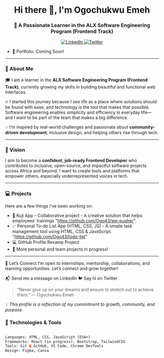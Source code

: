 <!-- GitHub Profile README for Ogo43 -->

<h1 align="center">Hi there 👋, I'm Ogochukwu Emeh</h1>
<h3 align="center">🌱 A Passionate Learner in the ALX Software Engineering Program (Frontend Track)</h3>

<p align="center">
  <a href="https://linkedin.com/in/ogochukwu-emeh/" target="_blank">
    <img alt="LinkedIn" src="https://img.shields.io/badge/LinkedIn-blue?style=flat&logo=linkedin" />
  </a>
  <a href="https://x.com/jennifer_emeh" target="_blank">
    <img alt="Twitter" src="https://img.shields.io/badge/Twitter-1DA1F2?style=flat&logo=twitter&logoColor=white" />
  </a>
</p>

* 💼 Portfolio: Coming Soon!

---

### 🌱 About Me

🎓 I am a learner in the **ALX Software Engineering Program (Frontend Track)**, currently growing my skills in building beautiful and functional web interfaces.  

🔥 I started this journey because I see life as a place where solutions should be found with ease, and technology is the tool that makes that possible. Software engineering enables simplicity and efficiency in everyday life—and I want to be part of the team that makes a big difference. 

💡 I’m inspired by real-world challenges and passionate about **community-driven development**, inclusive design, and helping others rise through tech.

---

### 🎯 Vision

I aim to become a **confident, job-ready Frontend Developer** who contributes to inclusive, open-source, and impactful software projects across Africa and beyond. I want to create tools and platforms that empower others, especially underrepresented voices in tech.

---

### 💻 Projects

Here are a few things I've been working on:

* 📱 Kuji App – Collaborative project - A creative solution that helps employees' trainings "https://github.com/Ogo43/wp-pusher".
* ✅ Personal To-do List App (HTML, CSS, JS) - A simple task management tool using HTML, CSS & JavaScript.  
"https://github.com/Ogo43/todo-list"
* 💻 GitHub Profile Revamp Project
* 🔨 More personal and team projects in progress!
  

---

🤝 Let’s Connect
I’m open to internships, mentorship, collaborations, and learning opportunities. Let’s connect and grow together!

📬 Send me a message on LinkedIn
🐦 Say hi on Twitter

> “Never give up on your dreams and ensure to stretch out to achieve them.”
> — Ogochukwu Emeh

💡 *This profile is a reflection of my commitment to growth, community, and purpose.*

### 🧰 Technologies & Tools

```html

Languages: HTML, CSS, JavaScript (ES6+)
Frameworks: React (in progress), Bootstrap, TailwindCSS
Tools: Git & GitHub, VS Code, Chrome DevTools
Design: Figma, Canva

